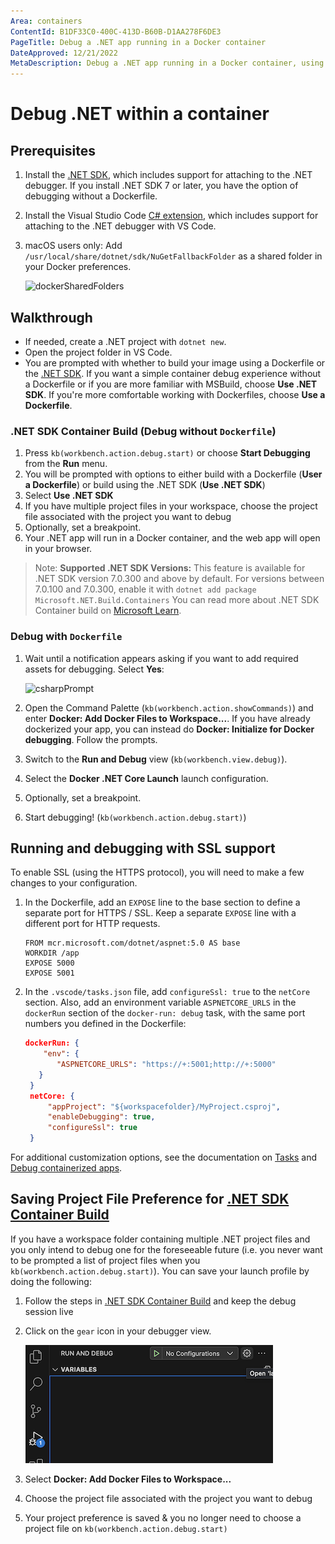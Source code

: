 ```yaml
---
Area: containers
ContentId: B1DF33C0-400C-413D-B60B-D1AA278F6DE3
PageTitle: Debug a .NET app running in a Docker container
DateApproved: 12/21/2022
MetaDescription: Debug a .NET app running in a Docker container, using Visual Studio Code.
---
```

# Debug .NET within a container

## Prerequisites

1. Install the [.NET SDK](https://www.microsoft.com/net/download), which includes support for attaching to the .NET debugger. If you install .NET SDK 7 or later,  you have the option of debugging without a Dockerfile.

2. Install the Visual Studio Code [C# extension](https://marketplace.visualstudio.com/items?itemName=ms-dotnettools.csharp), which includes support for attaching to the .NET debugger with VS Code.

3. macOS users only: Add `/usr/local/share/dotnet/sdk/NuGetFallbackFolder` as a shared folder in your Docker preferences.

    ![dockerSharedFolders](images/debug/mac-folders.png)

## Walkthrough

- If needed, create a .NET project with `dotnet new`.
- Open the project folder in VS Code.
- You are prompted with whether to build your image using a Dockerfile or the [.NET SDK](https://www.microsoft.com/net/download). If you want a simple container debug experience without a Dockerfile or if you are more familiar with MSBuild, choose **Use .NET SDK**. If you're more comfortable working with Dockerfiles, choose **Use a Dockerfile**.

### .NET SDK Container Build (Debug without `Dockerfile`)

1. Press `kb(workbench.action.debug.start)` or choose **Start Debugging** from the **Run** menu.
2. You will be prompted with options to either build with a Dockerfile (**User a Dockerfile**) or build using the .NET SDK (**Use .NET SDK**)
3. Select **Use .NET SDK**
4. If you have multiple project files in your workspace, choose the project file associated with the project you want to debug
5. Optionally, set a breakpoint.
6. Your .NET app will run in a Docker container, and the web app will open in your browser.

> Note: **Supported .NET SDK Versions:** This feature is available for .NET SDK version 7.0.300 and above by default. For versions between 7.0.100 and 7.0.300, enable it with `dotnet add package Microsoft.NET.Build.Containers` You can read more about .NET SDK Container build on [Microsoft Learn](https://learn.microsoft.com/en-us/dotnet/core/docker/publish-as-container).


### Debug with `Dockerfile`

1. Wait until a notification appears asking if you want to add required assets for debugging. Select **Yes**:

   ![csharpPrompt](images/debug/csharp-prompt.png)

2. Open the Command Palette (`kb(workbench.action.showCommands)`) and enter **Docker: Add Docker Files to Workspace...**. If you have already dockerized your app, you can instead do **Docker: Initialize for Docker debugging**. Follow the prompts.
3. Switch to the **Run and Debug** view (`kb(workbench.view.debug)`).
4. Select the **Docker .NET Core Launch** launch configuration.
5. Optionally, set a breakpoint.
6. Start debugging! (`kb(workbench.action.debug.start)`)

## Running and debugging with SSL support

To enable SSL (using the HTTPS protocol), you will need to make a few changes to your configuration.

1. In the Dockerfile, add an `EXPOSE` line to the base section to define a separate port for HTTPS / SSL. Keep a separate `EXPOSE` line with a different port for HTTP requests.

   ```docker
   FROM mcr.microsoft.com/dotnet/aspnet:5.0 AS base
   WORKDIR /app
   EXPOSE 5000
   EXPOSE 5001
   ```

1. In the `.vscode/tasks.json` file, add `configureSsl: true` to the `netCore` section. Also, add an environment variable `ASPNETCORE_URLS` in the `dockerRun` section of the `docker-run: debug` task, with the same port numbers you defined in the Dockerfile:

   ```json
   dockerRun: {
       "env": {
          "ASPNETCORE_URLS": "https://+:5001;http://+:5000"
      }
    }
    netCore: {
        "appProject": "${workspacefolder}/MyProject.csproj",
        "enableDebugging": true,
        "configureSsl": true
    }
   ```

For additional customization options, see the documentation on [Tasks](/docs/containers/reference.md) and [Debug containerized apps](/docs/containers/debug-common.md).

## Saving Project File Preference for [.NET SDK Container Build](https://learn.microsoft.com/en-us/dotnet/core/docker/publish-as-container)

If you have a workspace folder containing multiple .NET project files and you only intend to debug one for the foreseeable future (i.e. you never want to be prompted a list of project files when you `kb(workbench.action.debug.start)`). You can save your launch profile by doing the following:

1. Follow the steps in [.NET SDK Container Build](#net-sdk-container-build-debug-without-dockerfile) and keep the debug session live
2. Click on the `gear` icon in your debugger view.

   ![dockerSharedFolders](images/debug/debugger-scaffolding.png)

3. Select **Docker: Add Docker Files to Workspace...**
4. Choose the project file associated with the project you want to debug
5. Your project preference is saved & you no longer need to choose a project file on `kb(workbench.action.debug.start)`


